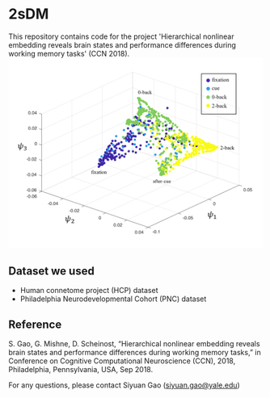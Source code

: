 # 2sDM
This repository contains code for the project 'Hierarchical nonlinear embedding reveals brain states and performance differences during working memory tasks' (CCN 2018).
![Alt text](output/hcp_embedding.png?raw=true "HCP embedding")

## Dataset we used
- Human connetome project (HCP) dataset
- Philadelphia Neurodevelopmental Cohort (PNC) dataset

## Reference
S. Gao, G. Mishne, D. Scheinost, “Hierarchical nonlinear embedding reveals brain states and performance differences during working memory tasks,” in Conference on Cognitive Computational Neuroscience (CCN), 2018, Philadelphia, Pennsylvania, USA, Sep 2018.

For any questions, please contact Siyuan Gao (siyuan.gao@yale.edu)